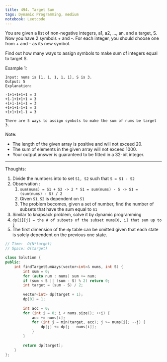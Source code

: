 ```yaml
---
title: 494. Target Sum
tags: Dynamic Programming, medium
notebook: Leetcode
---
```

You are given a list of non-negative integers, a1, a2, ..., an, and a target, S. Now you have 2 symbols + and -. For each integer, you should choose one from + and - as its new symbol.

Find out how many ways to assign symbols to make sum of integers equal to target S.

Example 1:
```
Input: nums is [1, 1, 1, 1, 1], S is 3. 
Output: 5
Explanation: 

-1+1+1+1+1 = 3
+1-1+1+1+1 = 3
+1+1-1+1+1 = 3
+1+1+1-1+1 = 3
+1+1+1+1-1 = 3

There are 5 ways to assign symbols to make the sum of nums be target 3.
```

Note:
- The length of the given array is positive and will not exceed 20.
- The sum of elements in the given array will not exceed 1000.
- Your output answer is guaranteed to be fitted in a 32-bit integer.

----------
Thoughts:
1. Divide the numbers into to set `S1, S2` such that `S = S1 - S2`
2. Observation : 
   1. `sum(nums) = S1 + S2 -> 2 * S1 = sum(nums) - S -> S1 = (sum(nums) - S) / 2`
   2. Given `S1`, `S2` is dependent on `S1`
   3. The problem becomes, given a set of number, find the number of subsets that have the sum equal to `S1`
3. Similar to knapsack problem, solve it by dynamic programming 
4. `dp[i][j] = the # of subsets of the subset nums[0, i] that sum up to j`
5. The first dimension of the `dp` table can be omitted given that each state is solely dependent on the previous one state.


```c++
// Time:  O(N*target)
// Space: O(target)

class Solution {
public:
    int findTargetSumWays(vector<int>& nums, int S) {
        int sum = 0;
        for (auto num : nums) sum += num;
        if (sum < S || (sum - S) % 2) return 0;
        int target = (sum - S) / 2;
        
        vector<int> dp(target + 1);
        dp[0] = 1;
        
        int acc = 0;
        for (int i = 0; i < nums.size(); ++i) {
            acc += nums[i];
            for (int j = min(target, acc); j >= nums[i]; --j) {
                dp[j] += dp[j - nums[i]];
            }
        }
        
        return dp[target];
    }
};
```